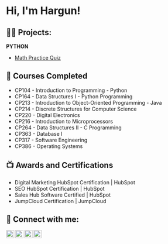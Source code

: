 <h1>Hi, I'm Hargun! </h1>

<h2>👨‍💻 Projects:</h2>

<b>PYTHON</b>
- [Math Practice Quiz](https://github.com/hargunk09/Math-Problems-Quiz)

<h2>📓 Courses Completed</h2>

- CP104 - Introduction to Programming - Python
- CP164 - Data Structures I - Python Programming
- CP213 - Introduction to Object-Oriented Programming - Java
- CP214 - Discrete Structures for Computer Science
- CP220 - Digital Electronics
- CP216 - Introduction to Microprocessors
- CP264 - Data Structures II - C Programming
- CP363 - Database I
- CP317 - Software Engineering
- CP386 - Operating Systems

<h2>📺 Awards and Certifications</h2>

- Digital Marketing HubSpot Certification | HubSpot
- SEO HubSpot Certification | HubSpot
- Sales Hub Software Certified | HubSpot
- JumpCloud Certification | JumpCloud

<h2> 🤳 Connect with me:</h2>

[<img align="left" alt="JoshMadakor | YouTube" width="22px" src="https://cdn.jsdelivr.net/npm/simple-icons@v3/icons/youtube.svg" />][youtube]
[<img align="left" alt="JoshMadakor | Twitter" width="22px" src="https://cdn.jsdelivr.net/npm/simple-icons@v3/icons/twitter.svg" />][twitter]
[<img align="left" alt="JoshMadakor | LinkedIn" width="22px" src="https://cdn.jsdelivr.net/npm/simple-icons@v3/icons/linkedin.svg" />][linkedin]
[<img align="left" alt="JoshMadakor | Instagram" width="22px" src="https://cdn.jsdelivr.net/npm/simple-icons@v3/icons/instagram.svg" />][instagram]

[twitter]: https://twitter.com/joshmadakor
[youtube]: https://www.youtube.com/c/joshmadakor
[instagram]: https://www.instagram.com/joshmadakor/
[linkedin]: http://www.linkedin.com/in/hargunk09

<!--
**joshmadakor1/joshmadakor1** is a ✨ _special_ ✨ repository because its `README.md` (this file) appears on your GitHub profile.

Here are some ideas to get you started:

- 🔭 I’m currently working on ...
- 🌱 I’m currently learning ...
- 👯 I’m looking to collaborate on ...
- 🤔 I’m looking for help with ...
- 💬 Ask me about ...
- 📫 How to reach me: ...
- 😄 Pronouns: ...
- ⚡ Fun fact: ...
-->

